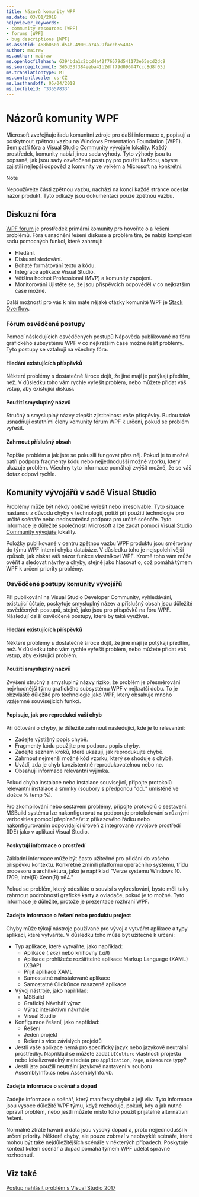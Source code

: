 ```yaml
---
title: Názorů komunity WPF
ms.date: 03/01/2018
helpviewer_keywords:
- community resources [WPF]
- forums [WPF]
- bug descriptions [WPF]
ms.assetid: 468b060a-d54b-4900-a74a-9faccb554045
author: mairaw
ms.author: mairaw
ms.openlocfilehash: 6394bda1c2bcd4a42f76579d541173e65ecd2dc9
ms.sourcegitcommit: 3d5d33f384eeba41b2dff79d096f47ccc8d8f03d
ms.translationtype: MT
ms.contentlocale: cs-CZ
ms.lasthandoff: 05/04/2018
ms.locfileid: "33557833"
---
```

# <a name="wpf-community-feedback"></a>Názorů komunity WPF

Microsoft zveřejňuje řadu komunitní zdroje pro další informace o, popisují a poskytnout zpětnou vazbu na Windows Presentation Foundation (WPF). Sem patří fóra a [Visual Studio Community vývojáře](https://developercommunity.visualstudio.com/) lokality. Každý prostředek, komunity nabízí jinou sadu výhody. Tyto výhody jsou tu popsané, jak jsou sady osvědčené postupy pro použití každou, abyste zajistili nejlepší odpověď z komunity ve velkém a Microsoft na konkrétní.

> [!NOTE]
> Nepoužívejte části zpětnou vazbu, nachází na konci každé stránce odeslat názor produkt. Tyto odkazy jsou dokumentaci pouze zpětnou vazbu.

## <a name="forums"></a>Diskuzní fóra

[WPF fórum](https://social.msdn.microsoft.com/Forums/vstudio/en-US/home?forum=wpf) je prostředek primární komunity pro hovoříte o a řešení problémů. Fóra usnadnění řešení diskuse a problém tím, že nabízí komplexní sadu pomocných funkcí, které zahrnují:

- Hledání.
- Diskusní sledování.
- Bohaté formátování textu a kódu.
- Integrace aplikace Visual Studio.
- Většina hodnot Professional (MVP) a komunity zapojení.
- Monitorování Ujistěte se, že jsou příspěvcích odpověděl v co nejkratším čase možné.

Další možností pro vás k nim máte nějaké otázky komunitě WPF je [Stack Overflow](https://stackoverflow.com/questions/tagged/wpf).

### <a name="forum-best-practices"></a>Fórum osvědčené postupy

Pomocí následujících osvědčených postupů Nápověda publikované na fóru grafického subsystému WPF v co nejkratším čase možné řešit problémy. Tyto postupy se vztahují na všechny fóra.

#### <a name="search-existing-posts"></a>Hledání existujících příspěvků

Některé problémy s dostatečně široce dojít, že jiné mají je potýkají předtím, než. V důsledku toho vám rychle vyřešit problém, nebo můžete přidat váš vstup, aby existující diskusi.

#### <a name="use-meaningful-titles"></a>Použití smysluplný názvů

Stručný a smysluplný názvy zlepšit zjistitelnost vaše příspěvky. Budou také usnadňují ostatními členy komunity fórum WPF k určení, pokud se problém vyřešit.

#### <a name="include-appropriate-content"></a>Zahrnout příslušný obsah

Popište problém a jak jste se pokusili fungovat přes něj. Pokud je to možné patří podpora fragmenty kódu nebo nejjednodušší možné vzorku, který ukazuje problém. Všechny tyto informace pomáhají zvýšit možné, že se váš dotaz odpoví rychle.

## <a name="visual-studio-developer-community"></a>Komunity vývojářů v sadě Visual Studio

Problémy může být někdy obtížné vyřešit nebo irresolvable. Tyto situace nastanou z důvodu chyby v technologii, potíží při použití technologie pro určité scénáře nebo nedostatečná podpora pro určité scénáře. Tyto informace je důležité společnosti Microsoft a lze zadat pomocí [Visual Studio Community vývojáře](https://developercommunity.visualstudio.com/) lokality.

Položky publikované v centru zpětnou vazbu WPF produktu jsou směrovány do týmu WPF interní chyba databáze. V důsledku toho je nejspolehlivější způsob, jak získat váš názor funkce vlastníkovi WPF. Kromě toho vám může ověřit a sledovat návrhy a chyby, stejně jako hlasovat o, což pomáhá týmem WPF k určení priority problémy.

### <a name="developer-community-best-practices"></a>Osvědčené postupy komunity vývojářů

Při publikování na Visual Studio Developer Community, vyhledávání, existující účtuje, poskytuje smysluplný název a příslušný obsah jsou důležité osvědčených postupů, stejně, jako jsou pro příspěvků na fóru WPF. Následují další osvědčené postupy, které by také využívat.

#### <a name="search-existing-posts"></a>Hledání existujících příspěvků

Některé problémy s dostatečně široce dojít, že jiné mají je potýkají předtím, než. V důsledku toho vám rychle vyřešit problém, nebo můžete přidat váš vstup, aby existující problém.

#### <a name="use-meaningful-titles"></a>Použití smysluplný názvů

Zvýšení stručný a smysluplný názvy riziko, že problém je přesměrování nejvhodnější týmu grafického subsystému WPF v nejkratší dobu. To je obzvláště důležité pro technologie jako WPF, který obsahuje mnoho vzájemně souvisejících funkcí.

#### <a name="describe-how-to-reproduce-your-bug"></a>Popisuje, jak pro reprodukci vaší chyb

Při účtování o chyby, je důležité zahrnout následující, kde je to relevantní:

- Zadejte výstižný popis chybě.
- Fragmenty kódu použijte pro podporu popis chyby.
- Zadejte seznam kroků, které ukazují, jak reprodukujte chybě.
- Zahrnout nejmenší možné kód vzorku, který se shoduje s chybě.
- Uvádí, zda je chyb konzistentně reprodukovatelnou nebo ne.
- Obsahují informace relevantní výjimka.

 Pokud chyba instalace nebo instalace související, připojte protokolů relevantní instalace a snímky (soubory s předponou "dd_" umístěné ve složce % temp %).

 Pro zkompilování nebo sestavení problémy, připojte protokolů o sestavení. MSBuild systému lze nakonfigurovat na podporuje protokolování s různými verbosities pomocí přepínače/v: z příkazového řádku nebo nakonfigurováním odpovídající úroveň z integrované vývojové prostředí (IDE) jako v aplikaci Visual Studio.

#### <a name="provide-environment-information"></a>Poskytují informace o prostředí

Základní informace může být často užitečné pro přidání do vašeho příspěvku kontextu. Konkrétně zmínili platformu operačního systému, třídu procesoru a architektura, jako je například "Verze systému Windows 10. 1709, Intel(R) Xeon(R) x64."

Pokud se problém, který odesíláte o souvisí s vykreslování, byste měli taky zahrnout podrobnosti grafické karty a ovladače, pokud je to možné. Tyto informace je důležité, protože je prezentace rozhraní WPF.

#### <a name="provide-solution-or-project-information"></a>Zadejte informace o řešení nebo produktu project

Chyby může týkají nástroje používané pro vývoj a vytvářet aplikace a typy aplikací, které vytváříte. V důsledku toho může být užitečné k určení:

- Typ aplikace, které vytváříte, jako například:
  - Aplikace (*.exe*) nebo knihovny (*.dll*)
  - Aplikace prohlížeče rozšiřitelné aplikace Markup Language (XAML) (XBAP)
  - Přijít aplikace XAML
  - Samostatné nainstalované aplikace
  - Samostatné ClickOnce nasazené aplikace
- Vývoj nástroje, jako například:
  - MSBuild
  - Grafický Návrhář výraz
  - Výraz interaktivní návrháře
  - Visual Studio
- Konfigurace řešení, jako například:
  - Řešení
  - Jeden projekt
  - Řešení s více závislých projektů
- Jestli vaše aplikace nemá pro specifický jazyk nebo jazykově neutrální prostředky. Například se můžete zadat `UICulture` vlastnosti projektu nebo lokalizovatelný metadata pro `Application`, `Page`, a `Resource` typy?
- Jestli jste použili neutrální jazykové nastavení v souboru AssemblyInfo.cs nebo AssemblyInfo.vb.

#### <a name="provide-scenario-and-impact-information"></a>Zadejte informace o scénář a dopad

Zadejte informace o scénář, který manifesty chybě a její vliv. Tyto informace jsou vysoce důležité WPF týmu, když rozhoduje, pokud, kdy a jak nutné opravit problém, nebo jestli můžete místo toho použít přijatelné alternativní řešení.

Normálně ztrátě havárií a data jsou vysoký dopad a, proto nejjednodušší k určení priority. Některé chyby, ale pouze zobrazí v neobvyklé scénáře, které mohou být také nejdůležitějších scénáře v některých případech. Poskytuje kontext kolem scénář a dopad pomáhá týmem WPF udělat správné rozhodnutí.

## <a name="see-also"></a>Viz také

[Postup nahlásit problém s Visual Studio 2017](/visualstudio/ide/how-to-report-a-problem-with-visual-studio-2017)
